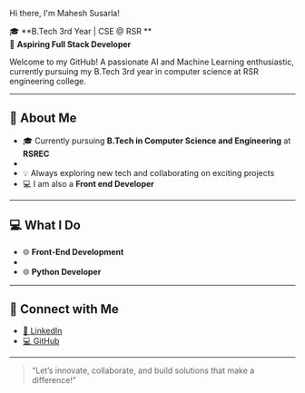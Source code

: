  Hi there, I'm Mahesh Susarla!

🎓 **B.Tech 3rd Year | CSE @ RSR **  
🚀 **Aspiring Full Stack Developer**

Welcome to my GitHub! A passionate AI and Machine Learning enthusiastic, currently pursuing my B.Tech 3rd year in computer science  at RSR engineering college. 

---

## 🚀 About Me

- 🎓 Currently pursuing **B.Tech in Computer Science and Engineering** at **RSREC**
- 
- 💡 Always exploring new tech and collaborating on exciting projects
- 💻 I am also a **Front end Developer**


---

## 💻 What I Do

- 🌐 **Front-End Development**
- 
- 🌐 **Python Developer**

---

## 🔗 Connect with Me

- [🔗 LinkedIn](https://www.linkedin.com/in/maheshsusarla) 
- [💻 GitHub](https://github.com/Maheshsusarla)

---

> “Let’s innovate, collaborate, and build solutions that make a difference!”
